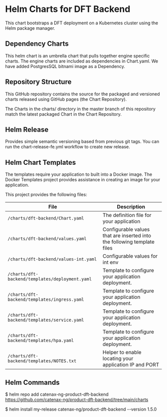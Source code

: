 # Helm Charts for DFT Backend

This chart bootstraps a DFT deployment on a Kubernetes cluster using the Helm package manager.


## Dependency Charts

This helm chart is an umbrella chart that pulls together engine specific charts. The engine charts are included as dependencies in Chart.yaml.
We have added PostgresSQL bitnami image as a Dependency.



## Repository Structure

This GitHub repository contains the source for the packaged and versioned charts released using GitHub pages (the Chart Repository).

The Charts in the charts/ directory in the master branch of this repository match the latest packaged Chart in the Chart Repository. 

## Helm Release
 
Provides simple semantic versioning based from previous git tags. You can run the chart-release-fe.yml workflow to create new release. 

## Helm Chart Templates

The templates require your application to built into a Docker image. The Docker Templates project provides assistance in creating an image for your application.

This project provides the following files:

| File                                              | Description                                                           |
|---------------------------------------------------|-----------------------------------------------------------------------|  
| `/charts/dft-backend/Chart.yaml`                    | The definition file for your application                           | 
| `/charts/dft-backend/values.yaml`                   | Configurable values that are inserted into the following template files    
| `/charts/dft-backend/values-int.yaml`                  | Configurable values for int env     | 
| `/charts/dft-backend/templates/deployment.yaml` | Template to configure your application deployment.                 |
| `/charts/dft-backend/templates/ingress.yaml`     | Template to configure your application deployment.                 | 
| `/charts/dft-backend/templates/service.yaml`        | Template to configure your application deployment.                 | 
| `/charts/dft-backend/templates/hpa.yaml`            | Template to configure your application deployment.                 | 
| `/charts/dft-backend/templates/NOTES.txt`           | Helper to enable locating your application IP and PORT        | 

## Helm Commands
$ helm repo add catenax-ng-product-dft-backend https://github.com/catenax-ng/product-dft-backend/tree/main/charts

$ helm install my-release catenax-ng/product-dft-backend --version 1.5.0
